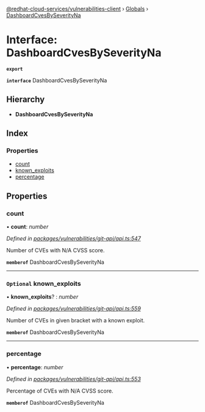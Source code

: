 [@redhat-cloud-services/vulnerabilities-client](../README.md) › [Globals](../globals.md) › [DashboardCvesBySeverityNa](dashboardcvesbyseverityna.md)

# Interface: DashboardCvesBySeverityNa

**`export`** 

**`interface`** DashboardCvesBySeverityNa

## Hierarchy

* **DashboardCvesBySeverityNa**

## Index

### Properties

* [count](dashboardcvesbyseverityna.md#count)
* [known_exploits](dashboardcvesbyseverityna.md#optional-known_exploits)
* [percentage](dashboardcvesbyseverityna.md#percentage)

## Properties

###  count

• **count**: *number*

*Defined in [packages/vulnerabilities/git-api/api.ts:547](https://github.com/fhlavac/javascript-clients/blob/master/packages/vulnerabilities/git-api/api.ts#L547)*

Number of CVEs with N/A CVSS score.

**`memberof`** DashboardCvesBySeverityNa

___

### `Optional` known_exploits

• **known_exploits**? : *number*

*Defined in [packages/vulnerabilities/git-api/api.ts:559](https://github.com/fhlavac/javascript-clients/blob/master/packages/vulnerabilities/git-api/api.ts#L559)*

Number of CVEs in given bracket with a known exploit.

**`memberof`** DashboardCvesBySeverityNa

___

###  percentage

• **percentage**: *number*

*Defined in [packages/vulnerabilities/git-api/api.ts:553](https://github.com/fhlavac/javascript-clients/blob/master/packages/vulnerabilities/git-api/api.ts#L553)*

Percentage of CVEs with N/A CVSS score.

**`memberof`** DashboardCvesBySeverityNa
